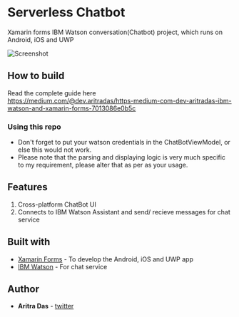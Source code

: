 # Serverless Chatbot
Xamarin forms IBM Watson conversation(Chatbot) project, which runs on Android, iOS and UWP

![Screenshot](https://github.com/dev-aritra/XFWatsonDemoProj/blob/master/pic/Screenshot%20(19).png)

## How to build
Read the complete guide here<br/>
https://medium.com/@dev.aritradas/https-medium-com-dev-aritradas-ibm-watson-and-xamarin-forms-7013086e0b5c

### Using this repo
* Don't forget to put your watson credentials in the ChatBotViewModel, or else this would not work.
* Please note that the parsing and displaying logic is very much specific to my requirement, please alter that as per as your usage.

## Features
1. Cross-platform ChatBot UI
2. Connects to IBM Watson Assistant and send/ recieve messages for chat service

## Built with 
* [Xamarin Forms](https://docs.microsoft.com/en-us/xamarin/xamarin-forms/) - To develop the Android, iOS and UWP app
* [IBM Watson](https://www.ibm.com/watson/) - For chat service

## Author

* **Aritra Das** - [twitter](https://twitter.com/aritra__das)
